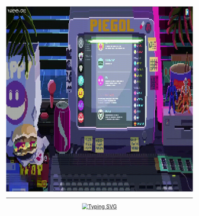 <p align="center"><img src="https://github.com/piegol/piegol/blob/main/assets/footage.gif" width="1280" height="500"></p>
<hr>
<p align="center">
<a href="https://t.me/piegol" target="_blank"><img src="https://readme-typing-svg.demolab.com?font=JetBrains+Mono&size=97&letterSpacing=0.2rem&duration=4000&pause=1000&color=7C9209&center=true&vCenter=true&width=1280&height=120&lines=Contact+me;t.me%2Fpiegol" alt="Typing SVG" /></a>
</p>
<!-- <hr> -->
<!--  <img width="1280" src="https://raw.githubusercontent.com/piegol/piegol/bc2b62a8c33a4b42e6b150d7a55c368a70463709/assets/github-snake.svg" alt="snake"/> -->
<!-- <hr> -->
